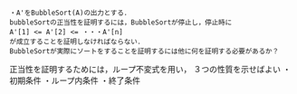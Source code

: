 ```
・A'をBubbleSort(A)の出力とする．
bubbleSortの正当性を証明するには，BubbleSortが停止し，停止時に
A'[1] <= A'[2] <= ・・・A'[n]
が成立することを証明しなければならない．
BubbleSortが実際にソートをすることを証明するには他に何を証明する必要があるか？
```
正当性を証明するためには，ループ不変式を用い，
３つの性質を示せばよい
・初期条件
・ループ内条件
・終了条件